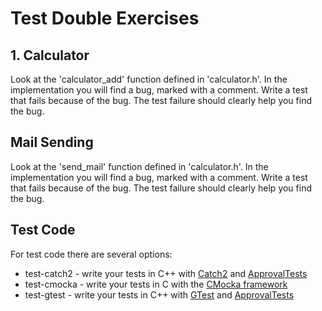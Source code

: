 Test Double Exercises
======================

## 1. Calculator

Look at the 'calculator_add' function defined in 'calculator.h'. In the implementation you will find a bug, marked with a comment. Write a test that fails because of the bug. The test failure should clearly help you find the bug.


## Mail Sending
Look at the 'send_mail' function defined in 'calculator.h'. In the implementation you will find a bug, marked with a comment. Write a test that fails because of the bug. The test failure should clearly help you find the bug.


Test Code
----------

For test code there are several options: 

* test-catch2 - write your tests in C++ with [Catch2](https://github.com/catchorg/Catch2) and [ApprovalTests](https://github.com/approvals/approvaltests.cpp)
* test-cmocka - write your tests in C with the [CMocka framework](https://api.cmocka.org/)
* test-gtest - write your tests in C++ with [GTest](https://github.com/google/googletest) and [ApprovalTests](https://github.com/approvals/approvaltests.cpp)
